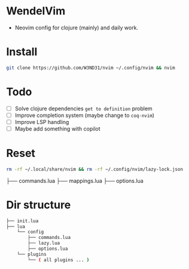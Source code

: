 # WendelVim

- Neovim config for clojure (mainly) and daily work.

# Install

```bash
git clone https://github.com/W3ND31/nvim ~/.config/nvim && nvim
```

# Todo

- [ ] Solve clojure dependencies `get to definition` problem
- [ ] Improve completion system (maybe change to `coq-nvim`)
- [ ] Improve LSP handling
- [ ] Maybe add something with copilot

# Reset

```bash
rm -rf ~/.local/share/nvim && rm -rf ~/.config/nvim/lazy-lock.json
```

├── commands.lua
├── mappings.lua
├── options.lua

# Dir structure

```bash
├── init.lua
├── lua
    └── config
        ├── commands.lua
        ├── lazy.lua
        ├── options.lua
    └── plugins
        └── ( all plugins ... )
```
